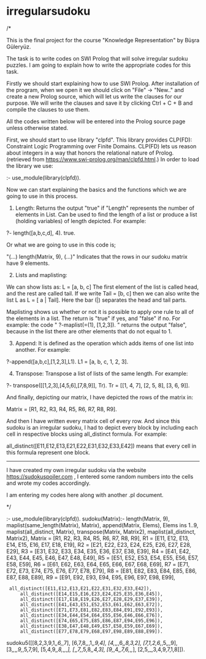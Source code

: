 # irregularsudoku

/*


This is the final project for the course "Knowledge Representation" by Büşra Güleryüz.


The task is to write codes on SWI Prolog that will solve irregular sudoku puzzles. I am going to explain how to write the appropriate codes for this task.


Firstly we should start explaining how to use SWI Prolog. After installation of the program, when we open it we should click on "File" -> "New.." and create a new Prolog source, which will let us write the clauses for our purpose. We will write the clauses and save it by clicking Ctrl + C + B and compile the clauses to use them. 


All the codes written below will be entered into the Prolog source page unless otherwise stated.

First, we should start to use library "clpfd". 
This library provides CLP(FD): Constraint Logic Programming over Finite Domains.  CLP(FD) lets us reason about integers in a way that honors the relational nature of Prolog. (retrieved from https://www.swi-prolog.org/man/clpfd.html.) In order to load the library we use: 



:- use_module(library(clpfd)).


 


Now we can start explaining the basics and the functions which we are going to use in this process.


1) Length: Returns the output "true" if "Length" represents the number of elements in List. Can be used to find the length of a list or produce a list (holding variables) of length depicted. For example: 

?- length([a,b,c,d], 4). 
true. 

Or what we are going to use in this code is; 

"(...) 
length(Matrix, 9), 
(...)"
Indicates that the rows in our sudoku matrix have 9 elements.


2) Lists and maplisting: 

We can show lists as: L = [a, b, c] The first element of the list is called head, and the rest are called tail. If we write Tail = [b, c] then we can also write the list L as L = [ a | Tail]. Here the bar (|) separates the head and tail parts.


Maplisting shows us whether or not it is possible to apply one rule to all of the elements in a list. The return is "true" if yes, and "false" if no. For example: the code " ?-maplist(=(1), [1,2,3]). " returns the output "false", because in the list there are other elements that do not equal to 1. 

3) Append: It is defined as the operation which adds items of one list into another. For example:

?-append([a,b,c],[1,2,3],L1).
L1 = [a, b, c, 1, 2, 3].

4) Transpose: Transpose a list of lists of the same length. For example:

?- transpose([[1,2,3],[4,5,6],[7,8,9]], Tr).
Tr = [[1, 4, 7], [2, 5, 8], [3, 6, 9]].

And finally, depicting our matrix, I have depicted the rows of the matrix in: 

Matrix = [R1, R2, R3, R4, R5, R6, R7, R8, R9]. 

And then I have written every matrix cell of every row. And since this sudoku is an irregular sudoku, I had to depict every block by including each cell in respective blocks using all_distinct formula. For example: 


all_distinct([E11,E12,E13,E21,E22,E31,E32,E33,E42]) means that every cell in this formula represent one block. 

_______________________

I have created my own irregular sudoku via the website https://sudokuspoiler.com , I entered some random numbers into the cells and wrote my codes accordingly. 

I am entering my codes here along with another .pl document.

*/



:- use_module(library(clpfd)).
sudoku(Matrix):-
  length(Matrix, 9),
  maplist(same_length(Matrix), Matrix),
  append(Matrix, Elems), Elems ins 1..9,
  maplist(all_distinct, Matrix),
  transpose(Matrix, Matrix2),
  maplist(all_distinct, Matrix2),
  Matrix = [R1, R2, R3, R4, R5, R6, R7, R8, R9],
         R1 = [E11, E12, E13, E14, E15, E16, E17, E18, E19],
	 R2 = [E21, E22, E23, E24, E25, E26, E27, E28, E29],
	 R3 = [E31, E32, E33, E34, E35, E36, E37, E38, E39],
	 R4 = [E41, E42, E43, E44, E45, E46, E47, E48, E49],
	 R5 = [E51, E52, E53, E54, E55, E56, E57, E58, E59],
	 R6 = [E61, E62, E63, E64, E65, E66, E67, E68, E69],
	 R7 = [E71, E72, E73, E74, E75, E76, E77, E78, E79],
	 R8 = [E81, E82, E83, E84, E85, E86, E87, E88, E89],
	 R9 = [E91, E92, E93, E94, E95, E96, E97, E98, E99],

	 all_distinct([E11,E12,E13,E21,E22,E31,E32,E33,E42]),
         all_distinct([E14,E15,E16,E23,E24,E25,E35,E36,E45]),
         all_distinct([E17,E18,E19,E26,E27,E28,E29,E37,E39]),
         all_distinct([E41,E43,E51,E52,E53,E61,E62,E63,E72]),
         all_distinct([E71,E73,E81,E82,E83,E84,E91,E92,E93]),
         all_distinct([E34,E44,E54,E64,E55,E56,E46,E66,E76]),
         all_distinct([E74,E65,E75,E85,E86,E87,E94,E95,E96]),
         all_distinct([E38,E47,E48,E49,E57,E58,E59,E67,E69]),
         all_distinct([E77,E78,E79,E68,E97,E98,E89,E88,E99]).




sudoku5([[8,2,3,9,1,_,6,_,7],
              [6,7,8,_,_,1,_,9,4],
              [4,_,_,_,6,_,8,3,2],
              [7,1,2,6,_,5,_,_,9],
              [3,_,_,_,9,_,5,7,9],
              [5,4,9,_,8,_,_,_,_],
              [_,_,7,_,5,8,_,4,3],
              [9,_,4,_,7,6,_,_,_],
              [2,5,_,3,4,9,7,1,8]]).
              
              
